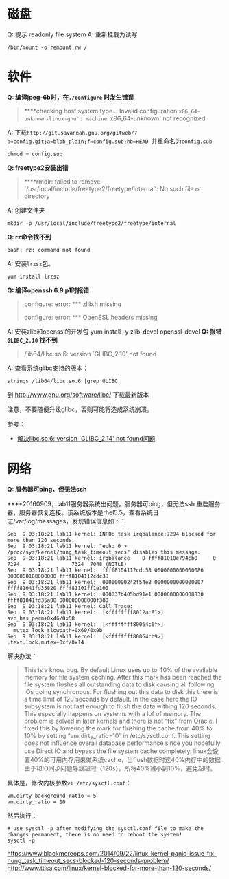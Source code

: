 # 磁盘

Q: 提示 readonly file system
A: 重新挂载为读写

```shell
/bin/mount -o remount,rw /
```

# 软件

**Q: 编译jpeg-6b时，在`./configure` 时发生错误**

> ****checking host system type... Invalid configuration `x86_64-unknown-linux-gnu': machine `x86_64-unknown' not recognized

A: 下载`http://git.savannah.gnu.org/gitweb/?p=config.git;a=blob_plain;f=config.sub;hb=HEAD `并重命名为`config.sub`

    chmod + config.sub
**Q: freetype2安装出错**

> ****rmdir: failed to remove `/usr/local/include/freetype2/freetype/internal': No such file or directory

A: 创建文件夹

    mkdir -p /usr/local/include/freetype2/freetype/internal
**Q: rz命令找不到**

```shell
bash: rz: command not found
```

A: 安装`lrzsz`包。

    yum install lrzsz
**Q: 编译openssh 6.9 p1时报错**

> configure: error: *** zlib.h missing
>
> configure: error: *** OpenSSL headers missing

A: 安装zlib和openssl的开发包
    yum install -y zlib-devel openssl-devel
**Q: 报错`GLIBC_2.10` 找不到**

> /lib64/libc.so.6: version `GLIBC_2.10' not found

A: 查看系统glibc支持的版本：

```shell
strings /lib64/libc.so.6 |grep GLIBC_
```

到 http://www.gnu.org/software/libc/ 下载最新版本

注意，不要随便升级glibc，否则可能将造成系统崩溃。

参考：

- [解决libc.so.6: version `GLIBC_2.14' not found问题](http://blog.csdn.net/cpplang/article/details/8462768)

# 网络

**Q: 服务器可ping，但无法ssh**

****20160909，lab11服务器系统出问题，服务器可ping，但无法ssh
重启服务器，服务器恢复连接。该系统版本是rhel5.5，查看系统日志/var/log/messages，发现错误信息如下：

```
Sep  9 03:18:21 lab11 kernel: INFO: task irqbalance:7294 blocked for more than 120 seconds.
Sep  9 03:18:21 lab11 kernel: "echo 0 > /proc/sys/kernel/hung_task_timeout_secs" disables this message.
Sep  9 03:18:21 lab11 kernel: irqbalance    D ffff81010e794cb0     0  7294      1          7324  7048 (NOTLB)
Sep  9 03:18:21 lab11 kernel:  ffff8104112cdc58 0000000000000086 0000000100000000 ffff8104112cdc38
Sep  9 03:18:21 lab11 kernel:  00000000242f54e8 0000000000000007 ffff81041fd35820 ffff81101ff1e100
Sep  9 03:18:21 lab11 kernel:  000037b405bd91e1 0000000000008830 ffff81041fd35a08 000000088000f380
Sep  9 03:18:21 lab11 kernel: Call Trace:
Sep  9 03:18:21 lab11 kernel:  [<ffffffff8012ac81>] avc_has_perm+0x46/0x58
Sep  9 03:18:21 lab11 kernel:  [<ffffffff80064c6f>] __mutex_lock_slowpath+0x60/0x9b
Sep  9 03:18:21 lab11 kernel:  [<ffffffff80064cb9>] .text.lock.mutex+0xf/0x14
```


解决办法：

> This is a know bug. By default Linux uses up to 40% of the available memory for file system caching. After this mark has been reached the file system flushes all outstanding data to disk causing all following IOs going synchronous. For flushing out this data to disk this there is a time limit of 120 seconds by default. In the case here the IO subsystem is not fast enough to flush the data withing 120 seconds. This especially happens on systems with a lof of memory.
> The problem is solved in later kernels and there is not “fix” from Oracle. I fixed this by lowering the mark for flushing the cache from 40% to 10% by setting “vm.dirty_ratio=10″ in /etc/sysctl.conf. This setting does not influence overall database performance since you hopefully use Direct IO and bypass the file system cache completely.
> linux会设置40%的可用内存用来做系统cache，当flush数据时这40%内存中的数据由于和IO同步问题导致超时（120s），所将40%减小到10%，避免超时。

具体是，修改内核参数`vi /etc/sysctl.conf`：

```
vm.dirty_background_ratio = 5
vm.dirty_ratio = 10
```

然后执行：

```shell
# use sysctl -p after modifying the sysctl.conf file to make the changes permanent, there is no need to reboot the system!
sysctl -p
```

https://www.blackmoreops.com/2014/09/22/linux-kernel-panic-issue-fix-hung_task_timeout_secs-blocked-120-seconds-problem/
http://www.ttlsa.com/linux/kernel-blocked-for-more-than-120-seconds/


